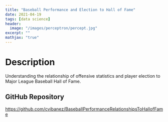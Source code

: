 ```yaml
---
title: "Baseball Performance and Election to Hall of Fame"
date: 2021-04-19
tags: [data science]
header:
  image: "/images/perceptron/percept.jpg"
excerpt: ""
mathjax: "true"
---
```


# Description
Understanding the relationship of offensive statistics and player election to Major League Baseball Hall of Fame.

## GitHub Repository
https://github.com/cvibanez/BaseballPerformanceRelationshipsToHallofFame
